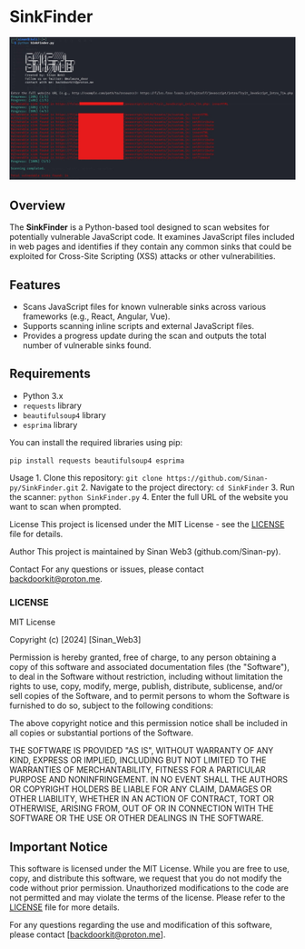 # SinkFinder

![Alt text](https://github.com/Sinan-py/SinkFinder/blob/main/SF.jpg?raw=true)

## Overview

The **SinkFinder** is a Python-based tool designed to scan websites for potentially vulnerable JavaScript code. It examines JavaScript files included in web pages and identifies if they contain any common sinks that could be exploited for Cross-Site Scripting (XSS) attacks or other vulnerabilities.

## Features

- Scans JavaScript files for known vulnerable sinks across various frameworks (e.g., React, Angular, Vue).
- Supports scanning inline scripts and external JavaScript files.
- Provides a progress update during the scan and outputs the total number of vulnerable sinks found.

## Requirements

- Python 3.x
- `requests` library
- `beautifulsoup4` library
- `esprima` library

You can install the required libraries using pip:


`pip install requests beautifulsoup4 esprima`



Usage
	1. Clone this repository:
		`git clone https://github.com/Sinan-py/SinkFinder.git`
	2. Navigate to the project directory:
		`cd SinkFinder`
	3. Run the scanner:
		`python SinkFinder.py`
	4. Enter the full URL of the website you want to scan when prompted.


License
This project is licensed under the MIT License - see the [LICENSE](https://github.com/Sinan-py/SinkFinder/blob/main/LICENSE) file for details.

Author
This project is maintained by Sinan Web3 (github.com/Sinan-py).

Contact
For any questions or issues, please contact backdoorkit@proton.me.


### LICENSE


MIT License

Copyright (c) [2024] [Sinan_Web3]

Permission is hereby granted, free of charge, to any person obtaining a copy of this software and associated documentation files (the "Software"), to deal in the Software without restriction, including without limitation the rights to use, copy, modify, merge, publish, distribute, sublicense, and/or sell copies of the Software, and to permit persons to whom the Software is furnished to do so, subject to the following conditions:

The above copyright notice and this permission notice shall be included in all copies or substantial portions of the Software.

THE SOFTWARE IS PROVIDED "AS IS", WITHOUT WARRANTY OF ANY KIND, EXPRESS OR IMPLIED, INCLUDING BUT NOT LIMITED TO THE WARRANTIES OF MERCHANTABILITY, FITNESS FOR A PARTICULAR PURPOSE AND NONINFRINGEMENT. IN NO EVENT SHALL THE AUTHORS OR COPYRIGHT HOLDERS BE LIABLE FOR ANY CLAIM, DAMAGES OR OTHER LIABILITY, WHETHER IN AN ACTION OF CONTRACT, TORT OR OTHERWISE, ARISING FROM, OUT OF OR IN CONNECTION WITH THE SOFTWARE OR THE USE OR OTHER DEALINGS IN THE SOFTWARE.


## Important Notice

This software is licensed under the MIT License. While you are free to use, copy, and distribute this software, we request that you do not modify the code without prior permission. Unauthorized modifications to the code are not permitted and may violate the terms of the license. Please refer to the [LICENSE](https://github.com/Sinan-py/SinkFinder/blob/main/LICENSE) file for more details.

For any questions regarding the use and modification of this software, please contact [backdoorkit@proton.me].

